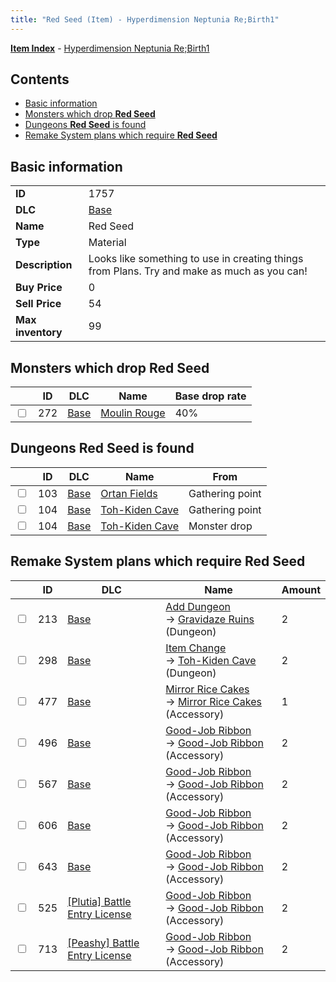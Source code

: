 ```yaml
---
title: "Red Seed (Item) - Hyperdimension Neptunia Re;Birth1"
---
```


[**Item Index**](/neptunia/rb1/item/index.html) - [Hyperdimension Neptunia Re;Birth1](/neptunia/rb1)

## Contents

- [Basic information](#basic-information)
- [Monsters which drop **Red Seed**](#monsters-which-drop-red-seed)
- [Dungeons **Red Seed** is found](#dungeons-red-seed-is-found)
- [Remake System plans which require **Red Seed**](#remake-system-plans-which-require-red-seed)

## Basic information

|   |   |
| -- | -- |
| **ID** | 1757 |
| **DLC** | [Base](/neptunia/rb1/dlc/1-base.html) |
| **Name** | Red Seed |
| **Type** | Material |
| **Description** | Looks like something to use in creating things from Plans. Try and make as much as you can! |
| **Buy Price** | 0 |
| **Sell Price** | 54 |
| **Max inventory** | 99 |

## Monsters which drop **Red Seed**

|    | ID | DLC | Name | Base drop rate |
| -- | -- | --- | ---- | -------------- |
| <input type="checkbox" id="rb1-monster-1-272" class="trackbox" /> | 272 | [Base](/neptunia/rb1/dlc/1-base.html) | [Moulin Rouge](/neptunia/rb1/monster/1-272-moulin-rouge.html) | 40% |

## Dungeons **Red Seed** is found

|    | ID | DLC | Name | From |
| -- | -- | --- | ---- | ---- |
| <input type="checkbox" id="rb1-dungeon-1-103" class="trackbox" /> | 103 | [Base](/neptunia/rb1/dlc/1-base.html) | [Ortan Fields](/neptunia/rb1/dungeon/1-103-ortan-fields.html) | Gathering point |
| <input type="checkbox" id="rb1-dungeon-1-104" class="trackbox" /> | 104 | [Base](/neptunia/rb1/dlc/1-base.html) | [Toh-Kiden Cave](/neptunia/rb1/dungeon/1-104-toh-kiden-cave.html) | Gathering point |
| <input type="checkbox" id="rb1-dungeon-1-104" class="trackbox" /> | 104 | [Base](/neptunia/rb1/dlc/1-base.html) | [Toh-Kiden Cave](/neptunia/rb1/dungeon/1-104-toh-kiden-cave.html) | Monster drop |

## Remake System plans which require **Red Seed**

|    | ID | DLC | Name | Amount |
| -- | -- | --- | ---- | ------ |
| <input type="checkbox" id="rb1-remake-1-213" class="trackbox" /> | 213 | [Base](/neptunia/rb1/dlc/1-base.html) | [Add Dungeon](/neptunia/rb1/remake/1-213-add-dungeon.html)<br />→ [Gravidaze Ruins](/neptunia/rb1/dungeon/1-106-gravidaze-ruins.html) (Dungeon) | 2 |
| <input type="checkbox" id="rb1-remake-1-298" class="trackbox" /> | 298 | [Base](/neptunia/rb1/dlc/1-base.html) | [Item Change](/neptunia/rb1/remake/1-298-item-change.html)<br />→ [Toh-Kiden Cave](/neptunia/rb1/dungeon/1-104-toh-kiden-cave.html) (Dungeon) | 2 |
| <input type="checkbox" id="rb1-remake-1-477" class="trackbox" /> | 477 | [Base](/neptunia/rb1/dlc/1-base.html) | [Mirror Rice Cakes](/neptunia/rb1/remake/1-477-mirror-rice-cakes.html)<br />→ [Mirror Rice Cakes](/neptunia/rb1/item/1-3014-mirror-rice-cakes.html) (Accessory) | 1 |
| <input type="checkbox" id="rb1-remake-1-496" class="trackbox" /> | 496 | [Base](/neptunia/rb1/dlc/1-base.html) | [Good-Job Ribbon](/neptunia/rb1/remake/1-496-good-job-ribbon.html)<br />→ [Good-Job Ribbon](/neptunia/rb1/item/1-3038-good-job-ribbon.html) (Accessory) | 2 |
| <input type="checkbox" id="rb1-remake-1-567" class="trackbox" /> | 567 | [Base](/neptunia/rb1/dlc/1-base.html) | [Good-Job Ribbon](/neptunia/rb1/remake/1-567-good-job-ribbon.html)<br />→ [Good-Job Ribbon](/neptunia/rb1/item/1-3138-good-job-ribbon.html) (Accessory) | 2 |
| <input type="checkbox" id="rb1-remake-1-606" class="trackbox" /> | 606 | [Base](/neptunia/rb1/dlc/1-base.html) | [Good-Job Ribbon](/neptunia/rb1/remake/1-606-good-job-ribbon.html)<br />→ [Good-Job Ribbon](/neptunia/rb1/item/1-3201-good-job-ribbon.html) (Accessory) | 2 |
| <input type="checkbox" id="rb1-remake-1-643" class="trackbox" /> | 643 | [Base](/neptunia/rb1/dlc/1-base.html) | [Good-Job Ribbon](/neptunia/rb1/remake/1-643-good-job-ribbon.html)<br />→ [Good-Job Ribbon](/neptunia/rb1/item/1-3261-good-job-ribbon.html) (Accessory) | 2 |
| <input type="checkbox" id="rb1-remake-7-525" class="trackbox" /> | 525 | [[Plutia] Battle Entry License](/neptunia/rb1/dlc/7-plutia.html) | [Good-Job Ribbon](/neptunia/rb1/remake/7-525-good-job-ribbon.html)<br />→ [Good-Job Ribbon](/neptunia/rb1/item/7-3079-good-job-ribbon.html) (Accessory) | 2 |
| <input type="checkbox" id="rb1-remake-8-713" class="trackbox" /> | 713 | [[Peashy] Battle Entry License](/neptunia/rb1/dlc/8-peashy.html) | [Good-Job Ribbon](/neptunia/rb1/remake/8-713-good-job-ribbon.html)<br />→ [Good-Job Ribbon](/neptunia/rb1/item/8-3363-good-job-ribbon.html) (Accessory) | 2 |